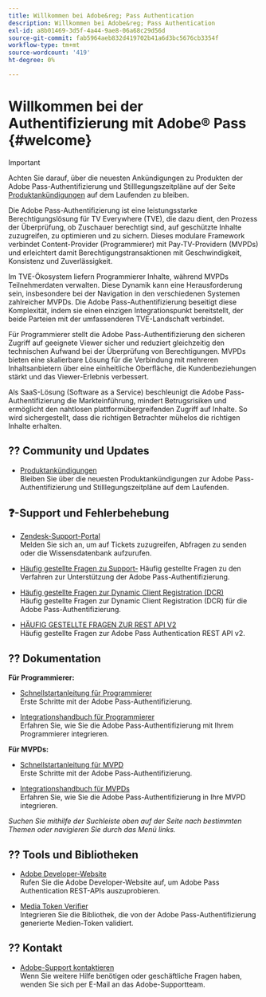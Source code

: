 ```yaml
---
title: Willkommen bei Adobe&reg; Pass Authentication
description: Willkommen bei Adobe&reg; Pass Authentication
exl-id: a8b01469-3d5f-4a44-9ae8-06a68c29d56d
source-git-commit: fab5964aeb832d419702b41a6d3bc5676cb3354f
workflow-type: tm+mt
source-wordcount: '419'
ht-degree: 0%

---
```


# Willkommen bei der Authentifizierung mit Adobe® Pass {#welcome}

>[!IMPORTANT]
>
> Achten Sie darauf, über die neuesten Ankündigungen zu Produkten der Adobe Pass-Authentifizierung und Stilllegungszeitpläne auf der Seite [Produktankündigungen](/help/authentication/product-announcements.md) auf dem Laufenden zu bleiben.

Die Adobe Pass-Authentifizierung ist eine leistungsstarke Berechtigungslösung für TV Everywhere (TVE), die dazu dient, den Prozess der Überprüfung, ob Zuschauer berechtigt sind, auf geschützte Inhalte zuzugreifen, zu optimieren und zu sichern. Dieses modulare Framework verbindet Content-Provider (Programmierer) mit Pay-TV-Providern (MVPDs) und erleichtert damit Berechtigungstransaktionen mit Geschwindigkeit, Konsistenz und Zuverlässigkeit.

Im TVE-Ökosystem liefern Programmierer Inhalte, während MVPDs Teilnehmerdaten verwalten. Diese Dynamik kann eine Herausforderung sein, insbesondere bei der Navigation in den verschiedenen Systemen zahlreicher MVPDs. Die Adobe Pass-Authentifizierung beseitigt diese Komplexität, indem sie einen einzigen Integrationspunkt bereitstellt, der beide Parteien mit der umfassenderen TVE-Landschaft verbindet.

Für Programmierer stellt die Adobe Pass-Authentifizierung den sicheren Zugriff auf geeignete Viewer sicher und reduziert gleichzeitig den technischen Aufwand bei der Überprüfung von Berechtigungen. MVPDs bieten eine skalierbare Lösung für die Verbindung mit mehreren Inhaltsanbietern über eine einheitliche Oberfläche, die Kundenbeziehungen stärkt und das Viewer-Erlebnis verbessert.

Als SaaS-Lösung (Software as a Service) beschleunigt die Adobe Pass-Authentifizierung die Markteinführung, mindert Betrugsrisiken und ermöglicht den nahtlosen plattformübergreifenden Zugriff auf Inhalte. So wird sichergestellt, dass die richtigen Betrachter mühelos die richtigen Inhalte erhalten.

## ?? Community und Updates

* [Produktankündigungen](/help/authentication/product-announcements.md)\
  Bleiben Sie über die neuesten Produktankündigungen zur Adobe Pass-Authentifizierung und Stilllegungszeitpläne auf dem Laufenden.

## ❓-Support und Fehlerbehebung

* [Zendesk-Support-Portal](https://tve.zendesk.com/home)\
  Melden Sie sich an, um auf Tickets zuzugreifen, Abfragen zu senden oder die Wissensdatenbank aufzurufen.

* [Häufig gestellte Fragen zu Support-](/help/authentication/kickstart/support-procedures-faqs.md)
Häufig gestellte Fragen zu den Verfahren zur Unterstützung der Adobe Pass-Authentifizierung.

* [Häufig gestellte Fragen zur Dynamic Client Registration (DCR)](/help/authentication/integration-guide-programmers/rest-apis/rest-api-dcr/dynamic-client-registration-faqs.md)\
  Häufig gestellte Fragen zur Dynamic Client Registration (DCR) für die Adobe Pass-Authentifizierung.

* [HÄUFIG GESTELLTE FRAGEN ZUR REST API V2](/help/authentication/integration-guide-programmers/rest-apis/rest-api-v2/rest-api-v2-faqs.md)\
  Häufig gestellte Fragen zur Adobe Pass Authentication REST API v2.

## ?? Dokumentation

**Für Programmierer:**

* [Schnellstartanleitung für Programmierer](/help/authentication/kickstart/programmer-kickstart-guide.md)\
  Erste Schritte mit der Adobe Pass-Authentifizierung.

* [Integrationshandbuch für Programmierer](/help/authentication/integration-guide-programmers/programmer-integration-guide-overview.md)\
  Erfahren Sie, wie Sie die Adobe Pass-Authentifizierung mit Ihrem Programmierer integrieren.

**Für MVPDs:**

* [Schnellstartanleitung für MVPD](/help/authentication/kickstart/mvpd-kickstart-guide.md)\
  Erste Schritte mit der Adobe Pass-Authentifizierung.

* [Integrationshandbuch für MVPDs](/help/authentication/integration-guide-mvpds/mvpd-integration-guide-overview.md)\
  Erfahren Sie, wie Sie die Adobe Pass-Authentifizierung in Ihre MVPD integrieren.

*Suchen Sie mithilfe der Suchleiste oben auf der Seite nach bestimmten Themen oder navigieren Sie durch das Menü links.*

## ??️ Tools und Bibliotheken

* [Adobe Developer-Website](https://developer.adobe.com/adobe-pass/)\
  Rufen Sie die Adobe Developer-Website auf, um Adobe Pass Authentication REST-APIs auszuprobieren.

* [Media Token Verifier](https://tve.zendesk.com/hc/en-us/articles/204963159-Media-Token-Verifier-library)\
  Integrieren Sie die Bibliothek, die von der Adobe Pass-Authentifizierung generierte Medien-Token validiert.

## ?? Kontakt

* [Adobe-Support kontaktieren](mailto:tve-support@adobe.com)\
  Wenn Sie weitere Hilfe benötigen oder geschäftliche Fragen haben, wenden Sie sich per E-Mail an das Adobe-Supportteam.
